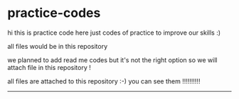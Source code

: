 # practice-codes
hi this is practice code here just codes of practice to improve our skills :)

all files would be in this repository

we planned to add read me codes but it's not the right option so we will attach file in this repository !


all files are attached to this repository :-)
you can see them !!!!!!!!!!
__________________________________________________________________________________________________________________________
